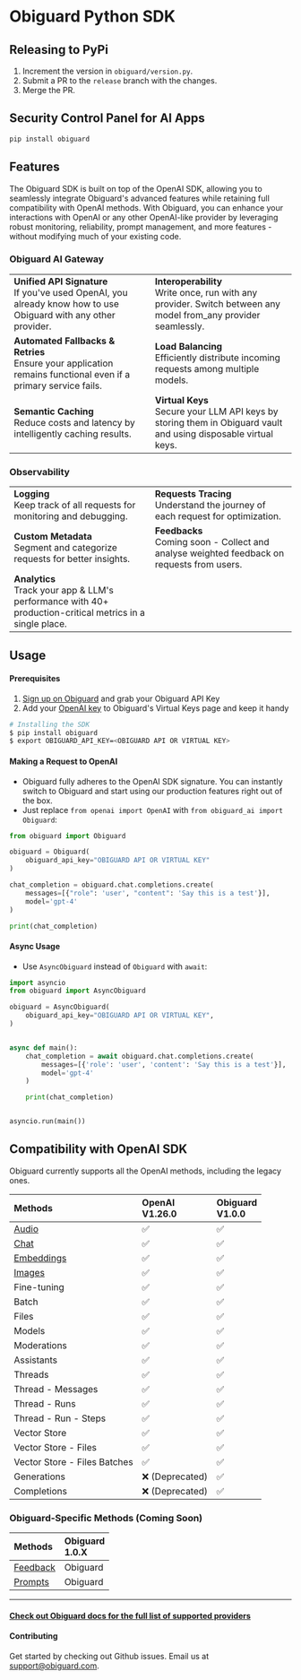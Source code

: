 # Obiguard Python SDK

## Releasing to PyPi

1. Increment the version in `obiguard/version.py`.
2. Submit a PR to the `release` branch with the changes.
3. Merge the PR.

## Security Control Panel for AI Apps

```bash
pip install obiguard
```

## Features

The Obiguard SDK is built on top of the OpenAI SDK, allowing you to seamlessly integrate Obiguard's advanced features while retaining full compatibility with OpenAI methods. With Obiguard, you can enhance your interactions with OpenAI or any other OpenAI-like provider by leveraging robust monitoring, reliability, prompt management, and more features - without modifying much of your existing code.

### Obiguard AI Gateway
<table>
    <tr>
        <td width=50%><b>Unified API Signature</b><br />If you've used OpenAI, you already know how to use Obiguard with any other provider.</td>
        <td><b>Interoperability</b><br />Write once, run with any provider. Switch between any model from_any provider seamlessly. </td>
    </tr>
    <tr>
        <td width=50%><b>Automated Fallbacks & Retries</b><br />Ensure your application remains functional even if a primary service fails.</td>
        <td><b>Load Balancing</b><br />Efficiently distribute incoming requests among multiple models.</td>
    </tr>
    <tr>
        <td width=50%><b>Semantic Caching</b><br />Reduce costs and latency by intelligently caching results.</td>
        <td><b>Virtual Keys</b><br />Secure your LLM API keys by storing them in Obiguard vault and using disposable virtual keys.</td>
    </tr>
</table>

### Observability
<table width=100%>
    <tr>
        <td width=50%><b>Logging</b><br />Keep track of all requests for monitoring and debugging.</td>
        <td width=50%><b>Requests Tracing</b><br />Understand the journey of each request for optimization.</td>
    </tr>
    <tr>
        <td width=50%><b>Custom Metadata</b><br />Segment and categorize requests for better insights.</td><td width=50%><b>Feedbacks</b><br />Coming soon - Collect and analyse weighted feedback on requests from users.</td>
    </tr>
    <tr>
        <td width=50%><b>Analytics</b><br />Track your app & LLM's performance with 40+ production-critical metrics in a single place.</td>
    </tr>
</table> 

## Usage

#### Prerequisites
1. [Sign up on Obiguard](https://obiguard.ai/) and grab your Obiguard API Key
2. Add your [OpenAI key](https://platform.openai.com/api-keys) to Obiguard's Virtual Keys page and keep it handy

```bash
# Installing the SDK
$ pip install obiguard
$ export OBIGUARD_API_KEY=<OBIGUARD API OR VIRTUAL KEY>
```

#### Making a Request to OpenAI
* Obiguard fully adheres to the OpenAI SDK signature. You can instantly switch to Obiguard and start using our production features right out of the box. <br />
* Just replace `from openai import OpenAI` with `from obiguard_ai import Obiguard`:

```py
from obiguard import Obiguard

obiguard = Obiguard(
    obiguard_api_key="OBIGUARD API OR VIRTUAL KEY"
)

chat_completion = obiguard.chat.completions.create(
    messages=[{"role": 'user', "content": 'Say this is a test'}],
    model='gpt-4'
)

print(chat_completion)
```

#### Async Usage
* Use `AsyncObiguard` instead of `Obiguard` with `await`:

```py
import asyncio
from obiguard import AsyncObiguard

obiguard = AsyncObiguard(
    obiguard_api_key="OBIGUARD API OR VIRTUAL KEY",
)


async def main():
    chat_completion = await obiguard.chat.completions.create(
        messages=[{'role': 'user', 'content': 'Say this is a test'}],
        model='gpt-4'
    )

    print(chat_completion)


asyncio.run(main())
```

## Compatibility with OpenAI SDK

Obiguard currently supports all the OpenAI methods, including the legacy ones.

| Methods                                                                                                           | OpenAI<br>V1.26.0 | Obiguard<br>V1.0.0 |
|:------------------------------------------------------------------------------------------------------------------|:--------|:-------------------|
| [Audio](https://obiguard.ai/docs/product/ai-gateway-streamline-llm-integrations/multimodal-capabilities/vision-1) | ✅ | ✅                  |
| [Chat](https://obiguard.ai/docs/api-reference/chat-completions)                                                   | ✅ | ✅                  |
| [Embeddings](https://obiguard.ai/docs/api-reference/embeddings)                                                   | ✅ | ✅                  |
| [Images](https://obiguard.ai/docs/api-reference/completions-1)                                                    | ✅ | ✅                  |
| Fine-tuning                                                                                                       | ✅     | ✅                  |
| Batch                                                                                                             | ✅     | ✅                  |
| Files                                                                                                             | ✅     | ✅                  |
| Models                                                                                                            | ✅     | ✅                  |
| Moderations                                                                                                       | ✅     | ✅                  |
| Assistants                                                                                                        | ✅     | ✅                  |
| Threads                                                                                                           | ✅     | ✅                  |
| Thread - Messages                                                                                                 | ✅     | ✅                  |
| Thread - Runs                                                                                                     | ✅     | ✅                  |
| Thread - Run - Steps                                                                                              | ✅     | ✅                  |
| Vector Store                                                                                                      | ✅     | ✅                  |
| Vector Store - Files                                                                                              | ✅     | ✅                  |
| Vector Store - Files Batches                                                                                      | ✅     | ✅                  |
| Generations                                                                                                       | ❌ (Deprecated) | ✅                  |
| Completions                                                                                                       | ❌ (Deprecated) | ✅                  |

### Obiguard-Specific Methods (Coming Soon)
| Methods                                                     | Obiguard<br>1.0.X |
|:------------------------------------------------------------|:------------------|
| [Feedback](https://obiguard.ai/docs/api-reference/feedback) | Obiguard          |
| [Prompts](https://obiguard.ai/docs/api-reference/prompts)   | Obiguard          |

---

#### [Check out Obiguard docs for the full list of supported providers](https://docs.obiguard.ai/welcome/what-is-obiguard#ai-providers-supported)

#### Contributing
Get started by checking out Github issues. Email us at support@obiguard.com.
